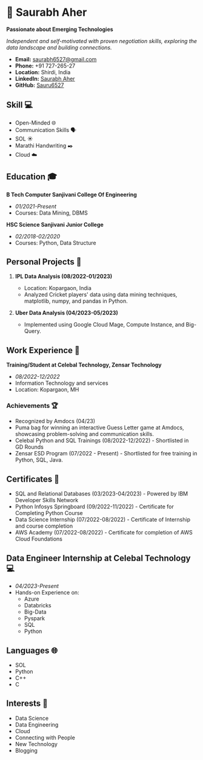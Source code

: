 # 🚀 Saurabh Aher

**Passionate about Emerging Technologies**

*Independent and self-motivated with proven negotiation skills, exploring the data landscape and building connections.*

- **Email:** saurabh6527@gmail.com
- **Phone:** +91 727-265-27
- **Location:** Shirdi, India
- **LinkedIn:** [Saurabh Aher](linkedin.com/in/saurabh-aher-13653621b)
- **GitHub:** [Sauru6527](github.com/Sauru6527)

## Skill 💻 

- Open-Minded 🌐
- Communication Skills 🗣️
- SOL ☀️
- Marathi Handwriting ✒️
- Cloud ☁️

## Education 🎓

**B Tech Computer Sanjivani College Of Engineering**
- *01/2021-Present*
- Courses: Data Mining, DBMS

**HSC Science Sanjivani Junior College**
- *02/2018-02/2020*
- Courses: Python, Data Structure

## Personal Projects 🚀

1. **IPL Data Analysis (08/2022-01/2023)**
   - Location: Kopargaon, India
   - Analyzed Cricket players' data using data mining techniques, matplotlib, numpy, and pandas in Python.

2. **Uber Data Analysis (04/2023-05/2023)**
   - Implemented using Google Cloud Mage, Compute Instance, and Big-Query.

## Work Experience 💼

**Training/Student at Celebal Technology, Zensar Technology**
- *08/2022-12/2022*
- Information Technology and services
- Location: Kopargaon, MH

### Achievements 🏆

- Recognized by Amdocs (04/23)
- Puma bag for winning an interactive Guess Letter game at Amdocs, showcasing problem-solving and communication skills.
- Celebal Python and SQL Trainings (08/2022-12/2022) - Shortlisted in GD Rounds
- Zensar ESD Program (07/2022 - Present) - Shortlisted for free training in Python, SQL, Java.

## Certificates 📜

- SQL and Relational Databases (03/2023-04/2023) - Powered by IBM Developer Skills Network
- Python Infosys Springboard (09/2022-11/2022) - Certificate for Completing Python Course
- Data Science Internship (07/2022-08/2022) - Certificate of Internship and course completion
- AWS Academy (07/2022-08/2022) - Certificate for completion of AWS Cloud Foundations

## Data Engineer Internship at Celebal Technology 💻

- *04/2023-Present*
- Hands-on Experience on:
  - Azure
  - Databricks
  - Big-Data
  - Pyspark
  - SQL
  - Python

## Languages 🌐

- SOL
- Python
- C++
- C

## Interests 🌟

- Data Science
- Data Engineering
- Cloud
- Connecting with People
- New Technology
- Blogging
